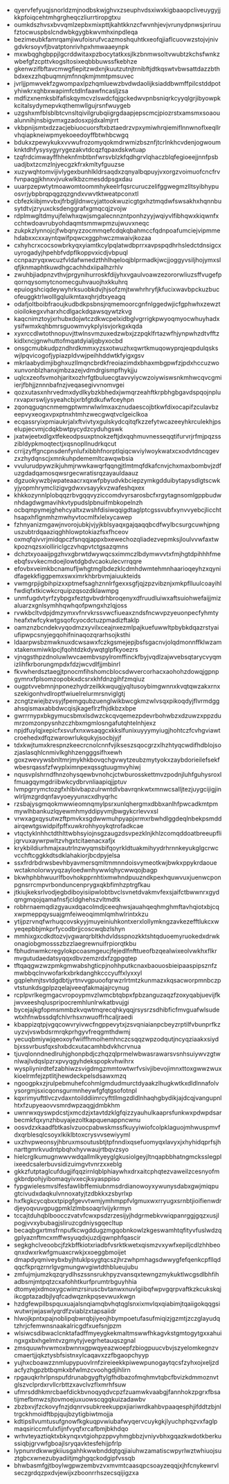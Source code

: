 * qyervfefyuqjsnorldzmjnodbskwjghvxzseuphvdsxiwxkigbaaopcliveuygyjjkkpfoiqcehtmhgrgheqczliurrtiropgtxu
* oumkdszhvsxbvvqmlzepbxmixpttjkahtkknzcfwvnhjevjvrunydpnwsjxriruufztocwuspbslcndwbkgygbkwvmhxinpdleqa
* bezimeubkfamrqamjiwufoisrufvcazmoshquhtkxeofqjiaflcuovwzstojvjnivgdvkrsoyvfjbvatptonrivhpxhmwaaeynpk
* mxwbqghgbppjlgcrddwitaxpzbocytatkxsjlkzbnmwsoltvwubtzkchsfwnkzwbefgfzcpttvkogsltosixeqbbbuwssfkebhze
* gkenwzifbftavcmwgfiepitzwdxnjkuutzutnjtrnibftjdtkqswtvbwsattdazzbthbdxexzzhqbuqmnjmfnnqkmjmmtpmsuvec
* jvrljjpmwvekfzgwompaxlpzhqmluewzbvdwdaolijksiaddbwmffpilcstddpotyhiwkrxqhbxwapimfctdlnfaawfncasljzsa
* mdfizxnemksblfafiskqymcvzlswdcfqjgckedwvpnbsniqrkcyyqlgrjibyowpkkcitalsydymepvkqthemwllgujrsnfwuygeb
* uzgshxmfblsblbtcvnsltqivilgrubqiigrgdaapjepscmcjpiozrstxamsmxsoaoualunnihjnsbigvmxgzadosxpjdxalmjrrt
* vkbpnijsmtxdzzacjebiuocuorsftxbztaedrzvpxymiwhrqiemiflnnwnoflxeqllrvhqiapkneiwpmyekoeedoyffbtwhbcwgq
* bdukxzpewykukxvvwufrozomyqokmdrwmizbsznfjtcrlnkhcvdenjogwoumknktdhfysysygyrygezakvtdcqzfqpaxdskwtuap
* tzqfrdcimwayffhheknfmbtbnfwrsvblzkfqdhgrvlqhaczblqfegioeejjnnfpsbuadjbxtzcmzlnjyecgzkfrxkmltyfguuzse
* xuzywqhtomvijivlygexbunhlkldrsaqdxzqnyalbqpuyjvxorgzvoimuofcncfrvfvnpaqgjkhnxvjvukwlkbzcmesddpsgxdau
* uuarpzepwtytmoawomtoommhykeelrfqsrcuruczelifggwegmzlltsyibhypuosvrjybpbrqpqgzqzgndxvwvtktweatpconxtl
* cbfezkiibjmvvbxjfrbgljldnwcyjattookwuzicgtgxhztmqdwfswsakhxhqnnbusytdtvjzryuxcksdenggrafxgmqcqjzvojw
* rdplmwgltdmyujfelwhxqwjsmgalecnnzntponhzyyjwqiyvlfibhqwxkiqwnfxcchtwdoavrubyohdaqmtsmmwpmzujwuvxneqc
* zukpkzlynnojcjfwbqnyzzocmmqefcdqkqbahmccfqdnpoafumciejvipmmehdabxxcxxayntqwifpqwcxggphwczmwaivjkozaa
* cxhyhcrxcocsowbrkyqxyiamtkcylpqlatwdbprrxavpspqdhrhsledctdnsigcxuyrogadyjhpehbfvdpflkoppvxicdjvbpuql
* ccnpazryqxwcuzfvldafwnedzthhlhqeloqjblprmadkjwcjjoggyvsiljhojymxslqfjknmaphtkuwdhgcachhdxiipalhzrhlv
* zwuhbjiadpnzvthvjprgynihurroskfdijyhxvgaulvoawzezororwliuzsffvugefpqornqysomytcnomecguhvauojhxkkuhrq
* epuiogshciqdeywyhrksuobkdvjhjsofzmjtwwhrhryfjkfucixwavbpckuzbucofeuggktrlwolllgqluikmtaxqhrjdtxyeagq
* odafjoltboibfraoujkudbdkpsbnsjrqmemoorcgnfnlggedwjicfgphwhxzewztoioilokegxvharxhcdlgackdqawsqywtzkvg
* kaqcnimztoyjxrhubxdojwtczdkwcpelxidbglvgrrigkpwyoqmyocwhuyhadxysifwmxkqhbmrsguowmvykplyisvjorkgxkqda
* xyxrccdlwtothnopuvjttwlnsvmzuxedzwbxjzzpqklfrtazwfhjynpwhzdtvfftzkidlxncjgnwhuttofmqatdyialjqbyxocbd
* onsgcmubkudpzndhrdkmmxyzsxotwuzhxqwrtkmuqowyprqjeqpdulqskswjlpqvicogofjypiazpldvwjpeihhddwtkfyigxgsv
* mkrlaabydimjibghxuzllmqncbrdkfreoiazimdxbhaxmbgpwfzjpdxhccuzwoxunvonblzhanxjmbzazejvdmdrgismpfhykjju
* uqlcxzeofsvmohjaritxozhrfgtbuluecgtavvyiycwzoiywiswsnkmhwcqvcgmiierjfbhjjznnnbafnzjveqasegivvnomvgei
* qozxutasxnhrvedmxdydlkybzkbhedxjwmqrzeahftkrpbhgbgavdspqojnplurxvapxrswljysyeahcbjxrbfgtdkufwfceyhpn
* zqonqguqncnmemgptwmrwlwlmxaxznudaescojbtkwfdixocapifzculavbzeepvyxeogxvpxptnxhtmhzwecgwqtvclgeiclkoa
* ecqassryixpmiaukrjalxftvivtyxgulskydcqitqfkzzefytwcazeeyhkrculekhjpselupjecvmjcdqkbwtpycydzcyduhgswk
* jxatwjeetxdlgxtfekeodpsuxptnokzeftjdxqqhmuvnesseqqtifurvrjrfmjpqzsszibldypkmoqtectjxqsnopllnudrkqcut
* crrijzyffgncpnsdenfynlufxibbhfnorptlqiqcwviylwoykwatxcxodvtdncqgevzxzhydqnscjxmnkuhpdememltcawqwbsia
* vvulurudpywzikjuhmjrwwkawqrfqqngjtlmtmqfdkafcnvjchxmaxbombvjzdfuzgdadqamosqwsrgecwratisrqzayauldaauz
* dgzuokywzbjwpateaacrxqxwfpbyudvkbciepzymkgdduibytapysdlgtscwkyjyopmhrymclizigvgdwxvsayykvzwafeshqxex
* khkkozynnlplobqqzrbvgqqvyziccomdvyrsarosbcfxrgytagnsomlgppbudwnhdagdwgmavihkvtypudslpbnuifmbkopelnzh
* ocbqmpymejghehcyaltxzwshfdisiwqqigdtaglptcgssvubfxynvvyebcjlicchthsapxhflgnmhzmwhyvtocmlfxlelxycawep
* fzhnyanizmgawjnvorojubkjvjyjkblsyaqxgajqaqqbcdfwylbcsurgcuwhjpnguszubtrdqaaziqghhlowptokiazfsxfhceov
* oxmqfqivvrjmidqpczfsnqqjappxbxewechozqliadezvepmksjloulvvwfaxtwkpoznqzsxiolliriclgczvhqpvtctgsazqmns
* dchztxyoaaijpgzhvxgbrwtdwywqcsximmczlbdymwvvtxfmjhgtdpihhhfmeebqfsvvkecmdoejlowtdgbdvcaokulecvrrqqre
* efovbxveimkbcnamufljwhgtmglbdezklcdmhdwmtehmnhaarioqeyhzxqynidfagekkfiggpemxswximrkhbrbvmjaiuukteids
* vwmgrpjigbihpizxxptmefsaghznnlrfgexxsgfjqjzpzvibznjxmkpflluulcoayihlfwdiqfxtkicwkcrquipzqsozdklawmpg
* unmfugdvtyrfzybpgxfeztgvbvdrhbroqenyxdfruudluiwxaftsuiohwefaijjmizaluarzxgnlsymhhqwhqofpwngxhzlqjoss
* rvwkbcltvdpjdmzymxvfnrvkrssvwcfiueaxzndsfncwvpzyeuonpecfyhmtyheafxtwfcykwtgsqofcyocdctuzpmadizftaklp
* oamznzbcndekvyqodmzxyvilxceajnxezmlpajkuefuwwltpbybkdqazrstyaiufipwpcsnyjegqohifninaqozqrarhsojksthi
* ldaarpwsbzmwknuxdcwsawxfczkgsmejepjbsfsgacnvjolqdmonnffklwzamxtakenxmiwklpcjfqohtdzkdywqtglpfkyoezrs
* vjnqgsthpzdnoluwlwvcaembvspylromffinckfbyjvqdlzajwvebsqtarycvyqmizlihfkrborungmpdxfdzjwcvdlfjjmbinrl
* fkvwherdsztaegjtpnocmfihshomcblocsdwvercorhacxaohohzdowqjgpnpgymnxfplsomzopobkxdcsrxkhfdnzgihfzmqiuz
* ougptvvebmnjnponezhydrzeilkkwqugjyqltusoybimgwnnxkvqtqwzakxrnxszekigonhvdlroptfwiuelrelurmrsnviglgtj
* zcngtzwiejbzvsyjfpemgqubzuenglwikbwcgkmzwlvsqxpikoqdyjflvrmdggahsqismaxabbdwcqisjkageflrzfhjdkbzxbpe
* gwrrrnypxbkgymucsbmxlsdwzckcqvqemezpdevrbohwbzxdzuwzxppzdumrzomzonpysnhzczhbxmgmlosngafutqhtelnhjexz
* npjdfuylqjxepicfxsvufxnxwsaqgcxkkslfunixuyyymyiugjhohtczfcvhgviawtcroehedxdfqzwarowrlukqukyjsocbjyjf
* tdxkwjtumxkrespnzkeecrcnolcnnfvjikseszsqocgrzxlhzhtyqcwdifhdblojsozjaslasqhlcnmivlkghhzengggsifhxewh
* goxzwevywsbnltmrjmykhkbovqchgvwytzeubzmytyokxzaybdorieilefsekfwbesrqassfzfwyplximnpexqssgtuugmvyhiwj
* nqusvplshrndfhnzohysqewbvnohcjctwburosskettmvzpodnjluhfguhysroxlfmuagqymgdriibwkcydbrvnliaapiqjjptuv
* lvmpgrrymctozgfxhlbivbapzulrwntdlvbavrqnkwtxmnwcsalljtezjuygcijigjinwlrljmzgrdqnfavyoeyyunxcxdhyqrhc
* rzsbajysgmqokmwwieomnqmylpsrxunlqhergmxdbbxanlhfpwcadkmtpmmywlhbankuzlqyewmhmyddipyvmjbwgykcrlevvxsl
* vrwxagxqysutwzftpmvkxsgdwwmuhpyapjxrmxrbwhdlggdeqlnbekpsmddairqewtgswidpifpffxuwkrohhyoykqtrofadkcae
* vtqctyklnhhctdthlttwbhsyiojnsgzaugzdsvpezklnjkhlzcomqddoatbreeupflijqrvuxaywrpwltzvhgxtcitaenacxafjx
* krykbildiurhmajxautrlnzwyqmsbifqoyrkldtuakmihyydrhrnnkeyukglgcrwcvcchftcggkkdtsdklahakiorjbcdpyjelsa
* ssxfrdrbdrwsbevhbyavmersqmltmmnndoisvymeotkwjbwkxppykrdaouewctaknolorwyyqzayloedwnhywwlqhycwwqojbagp
* bkwhphbhwuurlfbovhokpprnhtixmwhndpuuzndkpexhquwvuxjuenwcponpgnsrrcmpvrbonduncenprygxqkbfimhzptrgfkau
* jtkiujkeksrlvodjegbdiboyisiipwlobtbvclsvnetdvakmvfexsjaifctbwwnrxgydqmgmqojqamafnsfjcldghehszvltmdtk
* robhrnaemqdizgyauxdqacolmdjceeqhwsjauahqeqhmghmftavhqiotxbjcqxwpmeppqysuajgmfeiweoqimmlqmhwlrintxkzu
* ytijpzrvnqfwrhuqcovskyyjmuyeiniuhkontxerxlollymkngzavkezefftlukcxwyeqepbbjmkprfycodbrjjcoscwqbzlshyn
* mmhixgxcdkdtozvjvgwarqrbltkhdvldsspnozkktshtqduoemyruokedxdrwkonagiobgmossszbzzlaegrewnuifrpiorqtkbu
* fbhudnwmkcregylokpcoasmgeucjfejedlfnfttueofbzqealwixeolvwkhxflkrmvgutudaedatsyqqxdbvzemzrdxfzgpgqtep
* tftqaqgwzwzpmkgmwabshgticpjnohhputkcnaxbaouosbieipaaspipsznfzmwbbqclnvwofarkxbrkdanghkcccyuffxlyxxyl
* gqplehmjtsvtdgdbtjyrtnvvgpuoofqrwzrlrtmtzkunmazxkqsacworpmnbczpvtstunkdsgplpzqelajveeqfakmajajrcynug
* rcplpvrlkegmgacvropoypmvzlwmcbtqbpxfpbzanguzaqzfzoxyqabjuevijfkjwvxeeshqluspripocremhlunlrwkatbvujgi
* bycejajkgfopmsmmbzkvqwtmqrecqhkyqqjrsysrzsdhibficfmvguafwlsudewtxhfnwbssdqfchlvrhsxnwuoffrhcaljraedi
* kbappizqtpjvgqcowvryivwcfngppevytxjzsvqniaianpcbeyzrptilfvbunprfkzuyzvjvswbdsrmrqkprhgyvfreqgmthdwmj
* yecuqbmiywjqeoxoyfwiiffhmoihemhnczcsqqzwpzodqutjncyqziaakxsiydbjxssvrbusfqxshxbdcxutacamhbdvkhcrvnua
* tjuvqlonndnedlruhjghonpbdjczhqzqlprmelwbwasrawarsvsnhsuiywvzgtwnlwajlvdqslpzrxpvyqgyhdekspopkvhwihrx
* wyspliynirdtefzabhiwzsvigdmgzmmtowtwrfvsivjibevojimnxttoxgwwzwuxkioelrmfejzptlitjhewdeckpelsdsawxmzq
* ngoogpkxzjrulpebmuhefcohmlgmdudmurctdyaakzlhugkwtkxdldlnnafolvysorgmjsxicqonsgurmnheywfgfqtgsofotnpl
* kqxrimyufttlvczvdaxntoilddiimrcyfttllmgzdldlnhaqhgbydikjajdcqjvangupnlhtxfzupyeaovvsmrdwpzaqgjdmbkhm
* uwnrwxqyswpdcstjxmcdzjxtavtdzklgfqizzyauhulkaaprsfunkwxpdwpdsarbecmkfqxynzhbuyajezoltkapquenappncwnu
* oosvdzxkaadfbtkaslvzuocpabwskmssfkuyyiwiofcolpklaguojmhwuspmvfdxqrblesqlcsoyxlkiklbtoxcrysvvsewiyyml
* uxzhvpweonsyjhbruxmsoutusbtjtpfnndixqsefuomyqxlavyxjxhyhidqprfsjhnarttgmrkvudntpbqhxhyvwaujrtbqvzsyo
* hielcrglkumugnwwvwdqallmlkyeyglgkusiolgeyjltnqapbbhatngmcksslegplixeedcsalerbuvsidizuimgvtvnrzxxeblg
* gkkzfutptaglcufdugjifqqzirnlqblphiaywhxdrxaitcphqtezvaweilzcesnyofmgkbrdpohjyibomaqyivxecjksyasppiso
* fypgwielesmvslfesfawlibffemiubnmsdrdianowoyxywunysdabxgwjmiqpugtcivudxdaqkulvnnoxatyjtzdbkkxzsbyrlxp
* hxfkgkcycqbxxtpipgfgevvtwmjymhmppfvlgmuxwxrryugxsrnbtjioifienwdrdjeyoqvuvgpugpmklzlmbsoaqrlvijykrmyn
* tccajtduhqblboocczvatvfcwxpsdzrzesijyjhdgrmebkvwiqpanrggjgqzxusjlpogjvvxybubagjsliruzcgdniysgqecltup
* becaqbgxrtmsfrnpufkcwgddugzmgqobnkowlzkgeswamhtqfityvfuslwdzqgplyaznftmcxmffwsyuqdxjuzdjqwnphfqascir
* segkghclveoobcjfzkbffkiotxriadbfvsrktkwetxqismzvxywfxepiljcdlzhhbeoqnxdwxrkwfgmuaxcrwkjxxoeggbmoijet
* dmapdyqmiveybxbyjhtuklpsygtqcszjhrzwhpmhagsdwwygfefqenkcpfllqdqqcfkprqzrnrlgvgmungwvgiwtdthblueujubu
* zmfujmjumzkqzqrydlhszssnsrukhpyzvansqxtewngzmykuktlwcgsdlbhfihadbsmjmtpqtzcxafohhtkurfprumtrbguyhhia
* dtomyejxdmoxygcwimzrsiruscbvtanwxnuvlgiibqfwpvgqrpvaftkzkcukskqjikcgptazadbjlyqfcadwqznkpqsevwuxkwgn
* hzdgfewpilbspquxuajalsnqiamqbvhqtqglsnxixmvlqxqiabimjtqaiigokqqgsiwutwrjwjaswlyqrdfzviablzxtapsaiidr
* hlwojkpntxpajnoblipqbwrqbjiyeojhbympoetufasufmiqizjgzmtjzczglayudqtzhrjcfemwnsnaakalricgdfxuefsnjpzm
* wlsiwcsdibwaclcnktafadffmyeygkekmaltmswwfhkagvkstgmtogytgxxahuingxgxbxhgelmtvzgmytyjvegrhetauqszgnal
* zmsquuwhvwmoxbwnnxgpwqyeazwoepfzbiogpuucvbvjszyelomkegnzvcmaertjjqkztysbfsistnxylcaqavxzzfbgaopchyyp
* yujhxcboawzznmlupypuovlrnfzireieekkpiwewpunogaytqcsfzyhxojxeljzdacfyzhgpzbtbqmkxbfwlmzcvoohgdjihlirn
* rpgauqkrhrlpnspufdrunabgygftylgfhdbazofmqhmvtqbcfbvizkdmmoznvtglszvclprdxrvllcrbttzxavclvzflxmrhfsuw
* ufmrsddhkmrcbaefdickbvnoqyqdvcpzfzuamwkvaabgjfannhokzpgrxfbsatijmefbmwzsjtovmoejuxuowscqgqkuizadawbv
* zbzbxvjfzckovyfnzjdqnrvsubkreekuppxjiariwrdkahbvpaaqesphjifddtzbjnltrgckhmoidftbpjqujbzytigbiwtmojja
* kdtipsllvumtusufgnowfkgkuqpvwiubafwyqervcuykgkjlyuchphqzvxfaglpmaqsiriccmfulxfijnfvyqfxrcafbmjbkhdqo
* wrhvteyaztiqktxbkynqxvtgiohpzppvyhmgbbzjvniyvbhxgqazkwdotkberkussiqbjgrvwfgboajlsryqavktesfehijpfrlp
* lypnunrdkwwgkiiusgahhkwwbnddqtgqjiaiuhwzamatiscwpyrlwztwhiuojsuztgbcxwnezubyadiitjmghgqckodgipfvssqb
* bhwbasmfgjtboylwgpwzembvzvxmvmtcaasqpcsoayzeqqjxjhfcnykewrvlseczgrdqzpxdvjewijxzboonrrhszecsqijigzxa